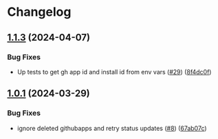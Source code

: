 # Changelog

## [1.1.3](https://github.com/samirtahir91/github-app-operator/compare/v1.1.2...v1.1.3) (2024-04-07)


### Bug Fixes

* Up tests to get gh app id and install id from env vars ([#29](https://github.com/samirtahir91/github-app-operator/issues/29)) ([8f4dc0f](https://github.com/samirtahir91/github-app-operator/commit/8f4dc0fbab135cd207516b12b620d51b9d5f60fd))

## [1.0.1](https://github.com/samirtahir91/github-app-operator/compare/v1.0.0...v1.0.1) (2024-03-29)


### Bug Fixes

* ignore deleted githubapps and retry status updates ([#8](https://github.com/samirtahir91/github-app-operator/issues/8)) ([67ab07c](https://github.com/samirtahir91/github-app-operator/commit/67ab07c4ce48e3acd19847cce995d07d436bb45e))
